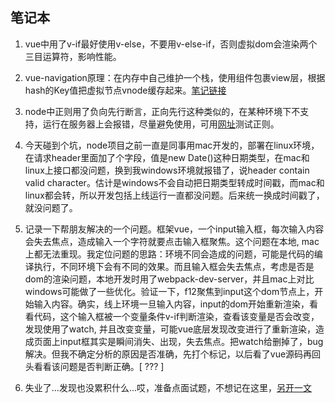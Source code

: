 ## 笔记本
  
1. vue中用了v-if最好使用v-else，不要用v-else-if，否则虚拟dom会渲染两个三目运算符，影响性能。  

2. vue-navigation原理：在内存中自己维护一个栈，使用组件包裹view层，根据hash的Key值把虚拟节点vnode缓存起来。[笔记链接](https://github.com/jeodeng/my-notes/blob/master/articles/vue-navigations.md)  

3. node中正则用了负向先行断言，正向先行这种类似的，在某种环境下不支持，运行在服务器上会报错，尽量避免使用，可用[网址](https://regexr.com/)测试正则。  

4. 今天碰到个坑，node项目之前一直是同事用mac开发的，部署在linux环境，在请求header里面加了个字段，值是new Date()这种日期类型，在mac和linux上接口都没问题，换到我windows环境就报错了，说header contain valid character。估计是windows不会自动把日期类型转成时间戳，而mac和linux都会转，所以开发包括上线运行一直都没问题。后来统一换成时间戳了，就没问题了。  

5. 记录一下帮朋友解决的一个问题。框架vue，一个input输入框，每次输入内容会失去焦点，造成输入一个字符就要点击输入框聚焦。这个问题在本地, mac上都无法重现。我定位问题的思路：环境不同会造成的问题，可能是代码的编译执行，不同环境下会有不同的效果。而且输入框会失去焦点，考虑是否是dom的渲染问题，本地开发时用了webpack-dev-server，并且mac上对比windows可能做了一些优化。验证一下，f12聚焦到input这个dom节点上，开始输入内容。确实，线上环境一旦输入内容，input的dom开始重新渲染，看看代码，这个输入框被一个变量条件v-if判断渲染，查看该变量是否会改变，发现使用了watch, 并且改变变量，可能vue底层发现改变进行了重新渲染，造成页面上input框其实是瞬间消失、出现，失去焦点。把watch给删掉了，bug解决。但我不确定分析的原因是否准确，先打个标记，以后看了vue源码再回头看看该问题是否判断正确。[ ??? ]  

6. 失业了...发现也没累积什么...哎，准备点面试题，不想记在这里，[另开一文](https://github.com/jeodeng/my-notes/blob/master/articles/interview-questions.md)   